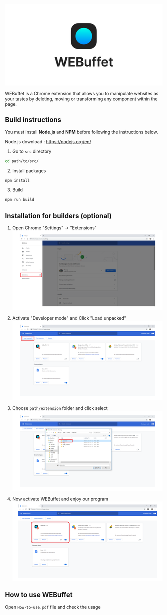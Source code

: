 ![Getting started](./img/webuffet_banner.png)

WEBuffet is a Chrome extension that allows you to manipulate websites as your tastes by deleting, moving or transforming any component within the page.


## Build instructions
You must install **Node.js** and **NPM** before following the instructions below.

Node.js download : https://nodejs.org/en/

1. Go to `src` directory
```bash
cd path/to/src/
```

2. Install packages
```bash
npm install
```

3. Build
```bash
npm run build
```


## Installation for builders (optional)

1. Open Chrome "Settings" -> "Extensions"
![Getting started](./img/img1.png)

2. Activate "Developer mode" and Click "Load unpacked"
![Getting started](./img/img2.png)

3. Choose `path/extension` folder and click select
![Getting started](./img/img3.png)

4. Now activate WEBuffet and enjoy our program
![Getting started](./img/img6.png)


## How to use WEBuffet

Open `How-to-use.pdf` file and check the usage

